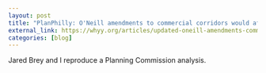 ```yaml
---
layout: post
title: "PlanPhilly: O'Neill amendments to commercial corridors would affect his district least of all"
external_link: https://whyy.org/articles/updated-oneill-amendments-commercial-corridors-would-affect-his-district-least-all/
categories: [blog]
---
```


Jared Brey and I reproduce a Planning Commission analysis.